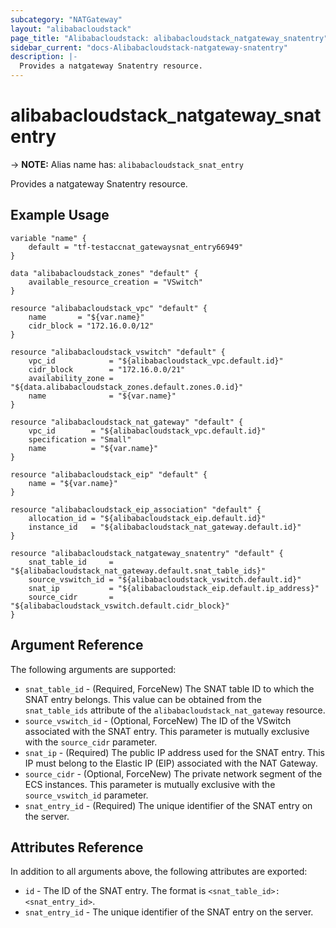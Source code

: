 ```yaml
---
subcategory: "NATGateway"
layout: "alibabacloudstack"
page_title: "Alibabacloudstack: alibabacloudstack_natgateway_snatentry"
sidebar_current: "docs-Alibabacloudstack-natgateway-snatentry"
description: |- 
  Provides a natgateway Snatentry resource.
---
```


# alibabacloudstack_natgateway_snatentry
-> **NOTE:** Alias name has: `alibabacloudstack_snat_entry`

Provides a natgateway Snatentry resource.

## Example Usage

```hcl
variable "name" {
    default = "tf-testaccnat_gatewaysnat_entry66949"
}

data "alibabacloudstack_zones" "default" {
    available_resource_creation = "VSwitch"
}

resource "alibabacloudstack_vpc" "default" {
    name       = "${var.name}"
    cidr_block = "172.16.0.0/12"
}

resource "alibabacloudstack_vswitch" "default" {
    vpc_id            = "${alibabacloudstack_vpc.default.id}"
    cidr_block        = "172.16.0.0/21"
    availability_zone = "${data.alibabacloudstack_zones.default.zones.0.id}"
    name              = "${var.name}"
}

resource "alibabacloudstack_nat_gateway" "default" {
    vpc_id        = "${alibabacloudstack_vpc.default.id}"
    specification = "Small"
    name          = "${var.name}"
}

resource "alibabacloudstack_eip" "default" {
    name = "${var.name}"
}

resource "alibabacloudstack_eip_association" "default" {
    allocation_id = "${alibabacloudstack_eip.default.id}"
    instance_id   = "${alibabacloudstack_nat_gateway.default.id}"
}

resource "alibabacloudstack_natgateway_snatentry" "default" {
    snat_table_id     = "${alibabacloudstack_nat_gateway.default.snat_table_ids}"
    source_vswitch_id = "${alibabacloudstack_vswitch.default.id}"
    snat_ip           = "${alibabacloudstack_eip.default.ip_address}"
    source_cidr       = "${alibabacloudstack_vswitch.default.cidr_block}"
}
```

## Argument Reference

The following arguments are supported:

* `snat_table_id` - (Required, ForceNew) The SNAT table ID to which the SNAT entry belongs. This value can be obtained from the `snat_table_ids` attribute of the `alibabacloudstack_nat_gateway` resource.
* `source_vswitch_id` - (Optional, ForceNew) The ID of the VSwitch associated with the SNAT entry. This parameter is mutually exclusive with the `source_cidr` parameter.
* `snat_ip` - (Required) The public IP address used for the SNAT entry. This IP must belong to the Elastic IP (EIP) associated with the NAT Gateway.
* `source_cidr` - (Optional, ForceNew) The private network segment of the ECS instances. This parameter is mutually exclusive with the `source_vswitch_id` parameter.
* `snat_entry_id` - (Required) The unique identifier of the SNAT entry on the server.

## Attributes Reference

In addition to all arguments above, the following attributes are exported:

* `id` - The ID of the SNAT entry. The format is `<snat_table_id>:<snat_entry_id>`.
* `snat_entry_id` - The unique identifier of the SNAT entry on the server.